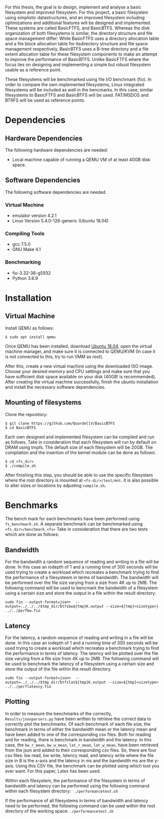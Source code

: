 For this thesis, the goal is to design, implement and analyse a basic filesystem and improved filesystem. For this project, a basic filesystem using simplistic datastructures, and an improved filesystem including optimizations and additional features will be designed and implemented. These systems are called BasicFTFS, and BasicBTFS. Whereas the disk organization of both filesystems is similar, the directory structure and file space management differ: While BasicFTFS uses a directory allocation table and a file block allocation table for itsdirectory structure and file space management respectively, BasicBTFS uses a B-tree directory and a file extent allocation table for these filesystem components to make an attempt to improve the performance of BasicBTFS. Unlike BasicFTFS where the focus lies on designing and implementing a simple but robust filesystem usable as a reference point.

These filesystems will be benchmarked using file I/O benchmark (fio). In order to compare the own implemented filesystems, Linux integrated filesystems will be included as well in the bencmarks. In this case, similar filesystems to BasicFTFS and BasicBTFS will be used. FAT/MSDOS and BTRFS will be used as reference points.

# Dependencies

## Hardware Dependencies
The following hardware dependencies are needed:

* Local machine capable of running a QEMU VM of at least 40GB disk space.

## Software Dependencies
The following software dependencies are needed.

### Virtual Machine
* emulator version 4.2.1
* Linux Version  5.4.0-126-generic (Ubuntu 18.04)

### Compiling Tools
* gcc 7.5.0
* GNU Make 4.1

### Benchmarking

* fio-3.32-36-g5932
* Python 3.6.9

# Installation
## Virtual Machine
Install QEMU as follows:
```
$ sudo apt install qemu
```
Once QEMU has been installed, download [Ubuntu 18.04](https://ubuntu.com/tutorials/install-ubuntu-desktop-1804#1-overview), open the virtual machine manager, and make sure it is connected to QEMU/KVM (In case it is not connected to this, try to run VMM as root).

After this, create a new virtual machine using the downloaded ISO image. Choose your desired memory and CPU settings and make sure that you have sufficient disk space available on your disk (40GB! is recommended). After creating the virtual machine successfully, finish the ubuntu installation and install the necessary software dependencies.

## Mounting of filesystems
Clone the repository:
```
$ git clone https://github.com/QuardellV/BasicBTFS
$ cd BasicBTFS
```

Each own designed and implemented filesystem can be compiled and run as follows. Take in consideration that each filesystem will run by default on DRAM using tmpfs. The default size of each filesystem will be 20GB. The compilation and the insertion of the kernel module can be done as follows:
```
$ cd <fs_dir>
$ ./compile.sh
```

After finishing this step, you should be able to use the specific filesystem where the root directory is mounted at ```<fs-dir>/test/mnt```. It is also possible to alter sizes or locations by adjusting ```compile.sh```.

# Benchmarks
The bench mark for each benchmarks have been performed using ```fs_benchmark.sh```. A separate benchmark can be benchmarked using ```<fs_dir>/benchmark_<fs>``` Take in consideration that there are two tests which are done as follows:

## Bandwidth
For the bandwidth a random sequence of reading and writing in a file will be done. In this case an iodepth of 1 and a running time of 300 seconds will be used trying to create a workload which recreates a benchmark trying to find the performance of a filesysteem in terms of bandwidth. The bandwidth will be performed over the file size varying from a size from 4K up to 2MB. The following command will be used to bencmark the bandwidth of a filesystem using a certain size and store the output in a file within the result directory:

``` sudo fio --output-format=json+  --output=../../../$tmp_dir/btfsbw${tmp}K.output --size=${tmp}<sizetype>} ../../perfbw.fio ```

## Latency
For the latency, a random sequence of reading and writing in a file will be done. In this case an iodepth of 1 and a running time of 300 seconds will be used trying to create a workload which recreates a benchmark trying to find the performance in terms of latency. The latency will be plotted over the file size varying from a file size from 4K up to 2MB. The following command will be used to benchmark the latency of a filesystem using a certain size and store the output of the file within the result directory.

``` sudo fio --output-format=json+  --output=../../../$tmp_dir/btfslat${tmp}K.output --size=${tmp}<sizetype> ../../perflatency.fio ```

## Plotting
In order to measure the benchmarks of the correctly, ``` Results/jsonparsers.py ``` have been written to retrieve the correct data to correctly plot the benchmarks. Of each benchmark of each file size, the benchmark in terms of either the bandwidth mean or the latency mean and have been added to one of the corresponding csv files. Both for reading and for reading, there is benchmark in bandwidth and the latency. In this case, the ```bw_r_mean```, ```bw_w_mean```, ```lat_r_mean```, ```lat_w_mean```, have been retrieved from the json and added to their corresponding csv files. So, there are four csv files: bw read, bw write, latency read, and latency write where the file size in B is the x-axis and the latency in ms and the bandwidth ms are the y-axis. Using this CSV file, the benchmark can be plotted using which tool you ever want. For this paper, Latex has been used.

Within each filesystem, the performance of the filesystem in terms of bandwidth and latency can be performed using the following command within each filesystem directory: ``` ./performancetest.sh``` 

If the performance of all filesystems in terms of bandwidth and latency need to be performed, the following command can be used within the root directory of the working space: ```./performancetest.sh```
